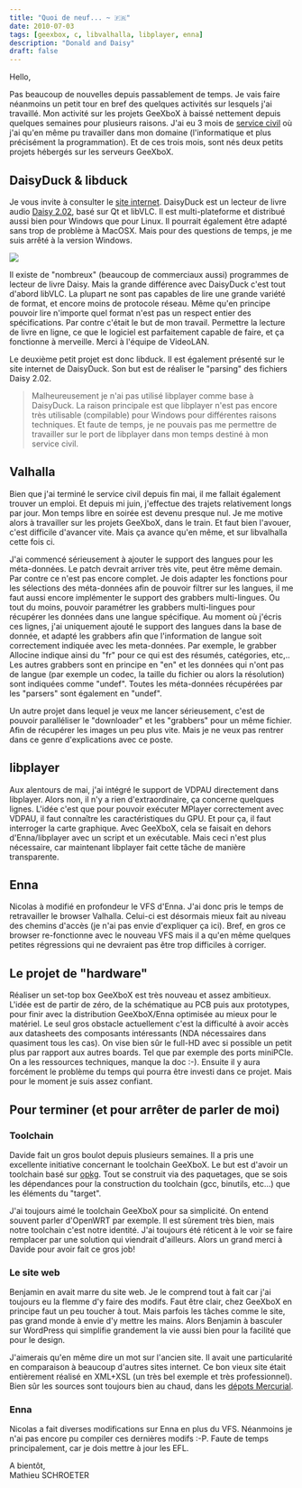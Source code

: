 ```yaml
---
title: "Quoi de neuf... ~ 🇫🇷"
date: 2010-07-03
tags: [geexbox, c, libvalhalla, libplayer, enna]
description: "Donald and Daisy"
draft: false
---
```


Hello,

Pas beaucoup de nouvelles depuis passablement de temps. Je vais faire néanmoins
un petit tour en bref des quelques activités sur lesquels j'ai travaillé. Mon
activité sur les projets GeeXboX à baissé nettement depuis quelques semaines
pour plusieurs raisons. J'ai eu 3 mois de [service civil][1] où j'ai qu'en même
pu travailler dans mon domaine (l'informatique et plus précisément la
programmation). Et de ces trois mois, sont nés deux petits projets hébergés sur
les serveurs GeeXboX.

## DaisyDuck & libduck

Je vous invite à consulter le [site internet][2]. DaisyDuck est un lecteur de
livre audio [Daisy 2.02][3], basé sur Qt et libVLC. Il est multi-plateforme et
distribué aussi bien pour Windows que pour Linux. Il pourrait également être
adapté sans trop de problème à MacOSX. Mais pour des questions de temps, je me
suis arrêté à la version Windows.

![](/img/daisyduck.png)

Il existe de "nombreux" (beaucoup de commerciaux aussi) programmes de lecteur de
livre Daisy. Mais la grande différence avec DaisyDuck c'est tout d'abord libVLC.
La plupart ne sont pas capables de lire une grande variété de format, et encore
moins de protocole réseau. Même qu'en principe pouvoir lire n'importe quel
format n'est pas un respect entier des spécifications. Par contre c'était le but
de mon travail. Permettre la lecture de livre en ligne, ce que le logiciel est
parfaitement capable de faire, et ça fonctionne à merveille. Merci à l'équipe de
VideoLAN.

Le deuxième petit projet est donc libduck. Il est également présenté sur le site
internet de DaisyDuck. Son but est de réaliser le "parsing" des fichiers Daisy
2.02.

> Malheureusement je n'ai pas utilisé libplayer comme base à DaisyDuck. La
> raison principale est que libplayer n'est pas encore très utilisable
> (compilable) pour Windows pour différentes raisons techniques. Et faute de
> temps, je ne pouvais pas me permettre de travailler sur le port de libplayer
> dans mon temps destiné à mon service civil.

## Valhalla

Bien que j'ai terminé le service civil depuis fin mai, il me fallait également
trouver un emploi. Et depuis mi juin, j'effectue des trajets relativement longs
par jour. Mon temps libre en soirée est devenu presque nul. Je me motive alors à
travailler sur les projets GeeXboX, dans le train. Et faut bien l'avouer, c'est
difficile d'avancer vite. Mais ça avance qu'en même, et sur libvalhalla cette
fois ci.

J'ai commencé sérieusement à ajouter le support des langues pour les
méta-données. Le patch devrait arriver très vite, peut être même demain. Par
contre ce n'est pas encore complet. Je dois adapter les fonctions pour les
sélections des méta-données afin de pouvoir filtrer sur les langues, il me faut
aussi encore implémenter le support des grabbers multi-lingues. Ou tout du
moins, pouvoir paramétrer les grabbers multi-lingues pour récupérer les données
dans une langue spécifique. Au moment où j'écris ces lignes, j'ai uniquement
ajouté le support des langues dans la base de donnée, et adapté les grabbers
afin que l'information de langue soit correctement indiquée avec les
meta-données. Par exemple, le grabber Allocine indique ainsi du "fr" pour ce qui
est des résumés, catégories, etc,.. Les autres grabbers sont en principe en "en"
et les données qui n'ont pas de langue (par exemple un codec, la taille du
fichier ou alors la résolution) sont indiquées comme "undef". Toutes les
méta-données récupérées par les "parsers" sont également en "undef".

Un autre projet dans lequel je veux me lancer sérieusement, c'est de pouvoir
paralléliser le "downloader" et les "grabbers" pour un même fichier. Afin de
récupérer les images un peu plus vite. Mais je ne veux pas rentrer dans ce genre
d'explications avec ce poste.

## libplayer

Aux alentours de mai, j'ai intégré le support de VDPAU directement dans
libplayer. Alors non, il n'y a rien d'extraordinaire, ça concerne quelques
lignes. L'idée c'est que pour pouvoir exécuter MPlayer correctement avec VDPAU,
il faut connaître les caractéristiques du GPU. Et pour ça, il faut interroger la
carte graphique. Avec GeeXboX, cela se faisait en dehors d'Enna/libplayer avec
un script et un exécutable. Mais ceci n'est plus nécessaire, car maintenant
libplayer fait cette tâche de manière transparente.

## Enna

Nicolas à modifié en profondeur le VFS d'Enna. J'ai donc pris le temps de
retravailler le browser Valhalla. Celui-ci est désormais mieux fait au niveau
des chemins d'accès (je n'ai pas envie d'expliquer ça ici). Bref, en gros ce
browser re-fonctionne avec le nouveau VFS mais il a qu'en même quelques petites
régressions qui ne devraient pas être trop difficiles à corriger.

## Le projet de "hardware"

Réaliser un set-top box GeeXboX est très nouveau et assez ambitieux. L'idée est
de partir de zéro, de la schématique au PCB puis aux prototypes, pour finir avec
la distribution GeeXboX/Enna optimisée au mieux pour le matériel. Le seul gros
obstacle actuellement c'est la difficulté à avoir accès aux datasheets des
composants intéressants (NDA nécessaires dans quasiment tous les cas). On vise
bien sûr le full-HD avec si possible un petit plus par rapport aux autres
boards. Tel que par exemple des ports miniPCIe. On a les ressources techniques,
manque la doc :-). Ensuite il y aura forcément le problème du temps qui pourra
être investi dans ce projet. Mais pour le moment je suis assez confiant.

## Pour terminer (et pour arrêter de parler de moi)

### Toolchain

Davide fait un gros boulot depuis plusieurs semaines. Il a pris une excellente
initiative concernant le toolchain GeeXboX. Le but est d'avoir un toolchain basé
sur [opkg][4]. Tout se construit via des paquetages, que se sois les dépendances
pour la construction du toolchain (gcc, binutils, etc…) que les éléments du
"target".

J'ai toujours aimé le toolchain GeeXboX pour sa simplicité. On entend souvent
parler d'OpenWRT par exemple. Il est sûrement très bien, mais notre toolchain
c'est notre identité. J'ai toujours été réticent à le voir se faire remplacer
par une solution qui viendrait d'ailleurs. Alors un grand merci à Davide pour
avoir fait ce gros job!

### Le site web

Benjamin en avait marre du site web. Je le comprend tout à fait car j'ai
toujours eu la flemme d'y faire des modifs. Faut être clair, chez GeeXboX en
principe faut un peu toucher à tout. Mais parfois les tâches comme le site, pas
grand monde à envie d'y mettre les mains. Alors Benjamin à basculer sur
WordPress qui simplifie grandement la vie aussi bien pour la facilité que pour
le design.

J'aimerais qu'en même dire un mot sur l'ancien site. Il avait une particularité
en comparaison à beaucoup d'autres sites internet. Ce bon vieux site était
entièrement réalisé en XML+XSL (un très bel exemple et très professionnel). Bien
sûr les sources sont toujours bien au chaud, dans les [dépots Mercurial][5].

### Enna

Nicolas a fait diverses modifications sur Enna en plus du VFS. Néanmoins je n'ai
pas encore pu compiler ces dernières modifs :-P. Faute de temps principalement,
car je dois mettre à jour les EFL.

A bientôt,  
Mathieu SCHROETER

[1]: http://www.servicecivil.ch/pgs/scbref.html
[2]: http://daisy.geexbox.org/
[3]: http://en.wikipedia.org/wiki/DAISY_Digital_Talking_Book
[4]: http://code.google.com/p/opkg/
[5]: http://hg.geexbox.org/site/
